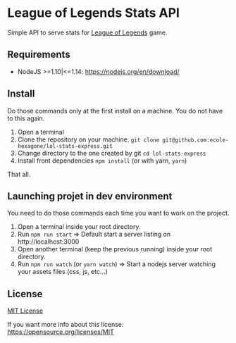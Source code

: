 League of Legends Stats API
===========================

Simple API to serve stats for [League of Legends](https://leagueoflegends.com) game.

## Requirements

- NodeJS >=1.10|<=1.14: https://nodejs.org/en/download/

## Install

Do those commands only at the first install on a machine. You do not have to this again.

1. Open a terminal
2. Clone the repository on your machine. `git clone git@github.com:ecole-hexagone/lol-stats-express.git`
3. Change directory to the one created by git `cd lol-stats-express`
4. Install front dependencies `npm install` (or with yarn, `yarn`)

That all.

## Launching projet in dev environment

You need to do those commands each time you want to work on the project.

1. Open a terminal inside your root directory.
2. Run `npm run start` => Default start a server listing on http://localhost:3000
3. Open another terminal (keep the previous running) inside your root directory.
4. Run `npm run watch` (or `yarn watch`) => Start a nodejs server watching your assets files (css, js, etc...)

## License

[MIT License](LICENSE)

If you want more info about this license: https://opensource.org/licenses/MIT
